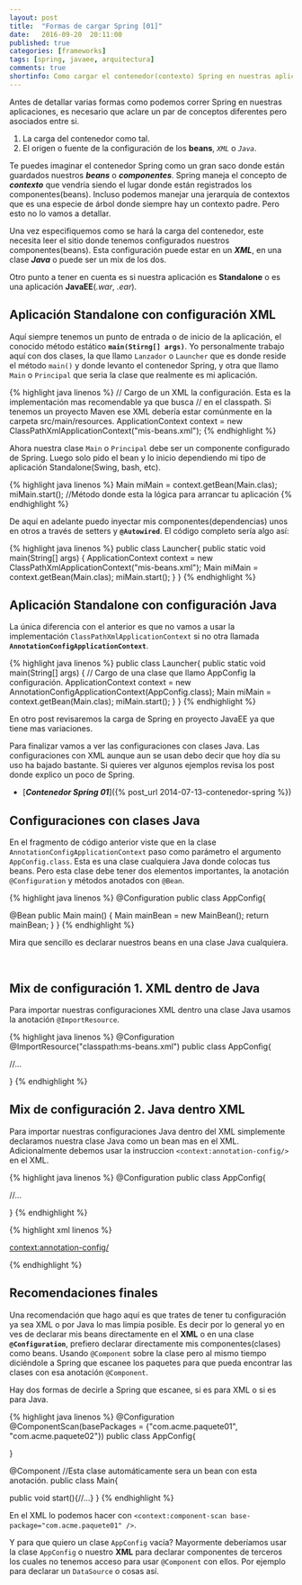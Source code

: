 ```yaml
---
layout: post
title:  "Formas de cargar Spring [01]"
date:   2016-09-20  20:11:00
published: true
categories: [frameworks]
tags: [spring, javaee, arquitectura]
comments: true
shortinfo: Como cargar el contenedor(contexto) Spring en nuestras aplicaciones. Parte 1.
---
```


Antes de detallar varias formas como podemos correr Spring en nuestras aplicaciones, es necesario que aclare un par de 
conceptos diferentes pero asociados entre si.

1. La carga del contenedor como tal.
2. El origen o fuente de la configuración de los **beans**, _`XML`_ o _`Java`_.

Te puedes imaginar el contenedor Spring como un gran saco donde están guardados nuestros _**beans**_ o _**componentes**_.
Spring maneja el concepto de _**contexto**_ que vendría siendo el lugar donde están registrados los componentes(beans).
Incluso podemos manejar una jerarquía de contextos que es una especie de árbol donde siempre hay un contexto padre.
Pero esto no lo vamos a detallar.

Una vez especifiquemos como se hará la carga del contenedor, este necesita leer el sitio donde tenemos configurados nuestros componentes(beans).
Esta configuración puede estar en un _**XML**_, en una clase _**Java**_ o puede ser un mix de los dos.

Otro punto a tener en cuenta es si nuestra aplicación es **Standalone** o es una aplicación **JavaEE**(_.war_, _.ear_).

## Aplicación Standalone con configuración XML
Aquí siempre tenemos un punto de entrada o de inicio de la aplicación, el conocido método estático **`main(Stirng[] args)`**.
Yo personalmente trabajo aquí con dos clases, la que llamo `Lanzador` o `Launcher` que es donde reside el método `main()`
y donde levanto el contenedor Spring, y otra que llamo `Main` o `Principal` que seria la clase que realmente
es mi aplicación.

{% highlight java linenos %}
// Cargo de un XML la configuración. Esta es la implementación mas recomendable ya que busca
// en el classpath. Si tenemos un proyecto Maven ese XML debería estar comúnmente en la carpeta  src/main/resources.
ApplicationContext context = new ClassPathXmlApplicationContext("mis-beans.xml");
{% endhighlight %}<br/>

Ahora nuestra clase `Main` o `Principal` debe ser un componente configurado de Spring. Luego solo pido el bean y lo inicio
dependiendo mi tipo de aplicación Standalone(Swing, bash, etc).

{% highlight java linenos %}
Main miMain = context.getBean(Main.clas);
miMain.start();  //Método donde esta la lógica para arrancar tu aplicación
{% endhighlight %}<br/>

De aquí en adelante puedo inyectar mis componentes(dependencias) unos en otros a través de setters y **`@Autowired`**.
El código completo sería algo así:

{% highlight java linenos %}
public class Launcher{
   public static void main(String[] args) {
      ApplicationContext context = new ClassPathXmlApplicationContext("mis-beans.xml");
      Main miMain = context.getBean(Main.clas);
      miMain.start();
   }
}
{% endhighlight %}<br/>
 
 
## Aplicación Standalone con configuración Java
La única diferencia con el anterior es que no vamos a usar la implementación `ClassPathXmlApplicationContext` si no otra llamada
**`AnnotationConfigApplicationContext`**.

{% highlight java linenos %}
public class Launcher{
   public static void main(String[] args) {
      // Cargo de una clase que llamo AppConfig la configuración.
      ApplicationContext context = new AnnotationConfigApplicationContext(AppConfig.class);
      Main miMain = context.getBean(Main.clas);
      miMain.start();
   }
}
{% endhighlight %}<br/>

En otro post revisaremos la carga de Spring en proyecto JavaEE ya que tiene mas variaciones.

Para finalizar vamos a ver las configuraciones con clases Java. Las configuraciones con XML aunque aun se usan debo decir que 
hoy día su uso ha bajado bastante. Si quieres ver algunos ejemplos revisa los post donde explico un poco de Spring.
 
* [_**Contenedor Spring 01**_]({% post_url 2014-07-13-contenedor-spring %})

## Configuraciones con clases Java
En el fragmento de código anterior viste que en la clase `AnnotationConfigApplicationContext` paso como parámetro el argumento
`AppConfig.class`. Esta es una clase cualquiera Java donde colocas tus beans. Pero esta clase debe tener dos elementos importantes,
la anotación `@Configuration` y métodos anotados con `@Bean`.
 
{% highlight java linenos %}
@Configuration
public class AppConfig{
   
   @Bean
   public Main main() {
      Main mainBean = new MainBean();
      return mainBean;
   }
}
{% endhighlight %}

Mira que sencillo es declarar nuestros beans en una clase Java cualquiera.

<br/>

## Mix de configuración 1. XML dentro de Java
Para importar nuestras configuraciones XML dentro una clase Java usamos la anotación `@ImportResource`.


{% highlight java linenos %}
@Configuration
@ImportResource("classpath:ms-beans.xml")
public class AppConfig{

   //...

}
{% endhighlight %}<br/>

## Mix de configuración 2. Java dentro XML
Para importar nuestras configuraciones Java dentro del XML simplemente declaramos nuestra clase Java como un bean mas en el XML.
Adicionalmente debemos usar la instruccion `<context:annotation-config/>` en el XML.

{% highlight java linenos %}
@Configuration
public class AppConfig{

   //...

}
{% endhighlight %}

{% highlight xml linenos %}
<?xml version="1.0" encoding="UTF-8"?>
<beans xmlns="http://www.springframework.org/schema/beans"
 xmlns:xsi="http://www.w3.org/2001/XMLSchema-instance"
 xsi:schemaLocation="http://www.springframework.org/schema/beans http://www.springframework.org/schema/beans/spring-beans.xsd">

   <context:annotation-config/>

   <bean id="appConfig" class="com.acme.AppConfig" />

</beans>
{% endhighlight %}<br/>


## Recomendaciones finales
Una recomendación que hago aquí es que trates de tener tu configuración ya sea XML o por Java lo mas limpia posible. Es decir por lo general
yo en ves de declarar mis beans directamente en el **XML** o en una clase **`@Configuration`**, prefiero declarar directamente mis componentes(clases)
como beans. Usando `@Component` sobre la clase pero al mismo tiempo diciéndole a Spring que escanee los paquetes para que pueda encontrar
las clases con esa anotación `@Component`.

Hay dos formas de decirle a Spring que escanee, si es para XML o si es para Java.

{% highlight java linenos %}
@Configuration
@ComponentScan(basePackages = {"com.acme.paquete01", "com.acme.paquete02"})
public class AppConfig{
   

}

@Component  //Esta clase automáticamente sera un bean con esta anotación.
public class Main{

   public void start(){//...}
}
{% endhighlight %}<br/>


En el XML lo podemos hacer con `<context:component-scan base-package="com.acme.paquete01" />`.

Y para que quiero un clase `AppConfig` vacía?
Mayormente deberíamos usar la clase `AppConfig` o nuestro **XML** para declarar componentes de terceros los cuales no tenemos
acceso para usar `@Component` con ellos. Por ejemplo para declarar un `DataSource` o cosas así.






